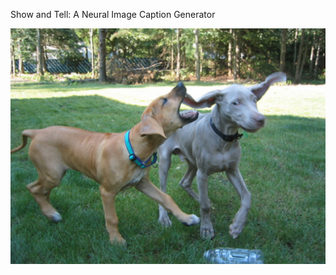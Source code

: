 Show and Tell: A Neural Image Caption Generator

![alt text](https://github.com/XiangSeanCui/Show-and-Tell-A-Neural-Image-Caption-Generator/blob/master/sample%20figure.png)

